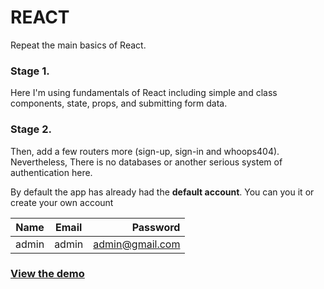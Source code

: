 #  REACT 

Repeat the main basics of React.
### Stage 1. 
  Here I'm using fundamentals of React including simple and class components, state, props, and submitting form data.

### Stage 2.
Then, add a few routers more (sign-up, sign-in and whoops404). Nevertheless, There is no databases or another serious system of authentication here.

By default the app has already had the **default account**. You can you it or create your own account

| Name        | Email         | Password  |
| ------------- |:-----------:| -----:|
| admin     | admin | admin@gmail.com |




### [View the demo](https://Rus203.github.io/react-basics/)